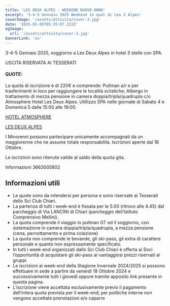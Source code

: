 ```yaml
---
title: 'LES DEUX ALPES - WEEKEND NUOVO ANNO'
excerpt: '3-4-5 Gennaio 2025 Weekend in quel di Les 2 Alpes'
coverImage: '/assets/attivita/cover-3.jpg'
date: '2025-01-05T05:35:07.322Z'
ogImage:
  url: '/assets/attivita/cover-3.jpg'
bannerLink: 'xx'
---
```


3-4-5 Gennaio 2025, soggiorno a Les Deux Alpes in hotel 3 stelle con SPA.

USCITA RISERVATA AI TESSERATI


#### QUOTE:

La quota di iscrizione è di 220€ e comprende:
Pullman a/r e per trasferimenti in loco per raggiungere le località sciistiche;
Albergo in trattamento di mezza pensione in camera doppia/tripla/quadrupla c/o Atmosphere Hotel Les Deux Alpes.
Utillizzo SPA nelle giornate di Sabato 4 e Domenica 5 dalle 15:00 alle 19:00.

[HOTEL ATMOSPHERE](https://www.atmosphere-hotel.com/it/)

[LES DEUX ALPES](https://www.les2alpes.com/inverno/)

I Minorenni possono partecipare unicamente accompagnati da un maggiorenne che ne assume totale
responsabilità. Iscrizioni aperte dal 18 Ottobre.
 
Le iscrizioni sono ritenute valide al saldo della quota gita.

Informazioni 3663005802


## Informazioni utili

- Le quote sono da intendersi per persona e sono riservate ai Tesserati dello Sci Club Chiari.  
- La partenza di tutti i week-end è fissata per le 5.00 (ritrovo alle 4.45) dal parcheggio di Via LANCINI di Chiari (parcheggio dell’Istituto Comprensivo Mellini).  
- La quota comprende il viaggio in pullman GT ed il soggiorno, con sistemazione in camera doppia/tripla/quadrupla, a mezza pensione (cena, pernottamento e prima colazione)  
- La quota non comprende le bevande, gli ski-pass, gli extra di carattere personale e quanto non espressamente specificato.  
- In tutti i week-end organizzati dallo Sci Club Chiari è offerta ai Soci l’opportunità di acquistare gli ski-pass ai vantaggiosi prezzi riservati ai gruppi
- Le iscrizioni ai week-end della Stagione Invernale 2024/2025 si possono effettuare in sede a partire da venerdì 18 Ottobre 2024 e successivamente tutti i giovedì oppure tramite apposito link presente in questa pagina. 
- L’iscrizione viene accettata esclusivamente previo il pagamento dell’intera quota prevista per il week-end; per politiche interne non vengono accettate prenotazioni e/o caparre
